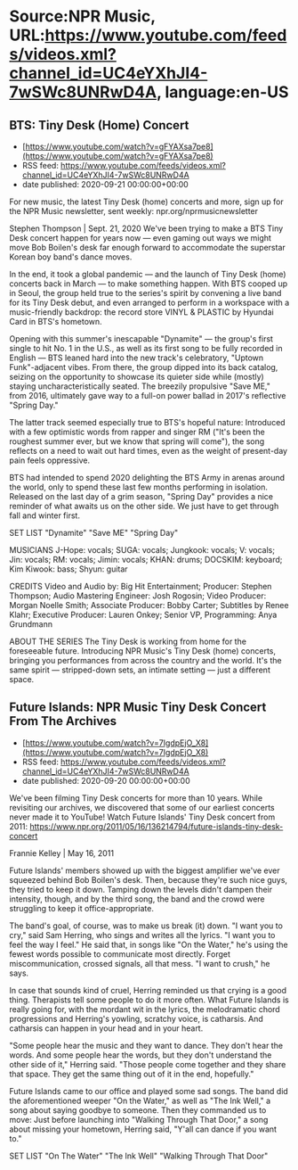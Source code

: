 # Source:NPR Music, URL:https://www.youtube.com/feeds/videos.xml?channel_id=UC4eYXhJI4-7wSWc8UNRwD4A, language:en-US

## BTS: Tiny Desk (Home) Concert
 - [https://www.youtube.com/watch?v=gFYAXsa7pe8](https://www.youtube.com/watch?v=gFYAXsa7pe8)
 - RSS feed: https://www.youtube.com/feeds/videos.xml?channel_id=UC4eYXhJI4-7wSWc8UNRwD4A
 - date published: 2020-09-21 00:00:00+00:00

For new music, the latest Tiny Desk (home) concerts and more, sign up for the NPR Music newsletter, sent weekly: npr.org/nprmusicnewsletter

Stephen Thompson | Sept. 21, 2020
We've been trying to make a BTS Tiny Desk concert happen for years now — even gaming out ways we might move Bob Boilen's desk far enough forward to accommodate the superstar Korean boy band's dance moves.

In the end, it took a global pandemic — and the launch of Tiny Desk (home) concerts back in March — to make something happen. With BTS cooped up in Seoul, the group held true to the series's spirit by convening a live band for its Tiny Desk debut, and even arranged to perform in a workspace with a music-friendly backdrop: the record store VINYL & PLASTIC by Hyundai Card in BTS's hometown.

Opening with this summer's inescapable "Dynamite" — the group's first single to hit No. 1 in the U.S., as well as its first song to be fully recorded in English — BTS leaned hard into the new track's celebratory, "Uptown Funk"-adjacent vibes. From there, the group dipped into its back catalog, seizing on the opportunity to showcase its quieter side while (mostly) staying uncharacteristically seated. The breezily propulsive "Save ME," from 2016, ultimately gave way to a full-on power ballad in 2017's reflective "Spring Day."

The latter track seemed especially true to BTS's hopeful nature: Introduced with a few optimistic words from rapper and singer RM ("It's been the roughest summer ever, but we know that spring will come"), the song reflects on a need to wait out hard times, even as the weight of present-day pain feels oppressive.

BTS had intended to spend 2020 delighting the BTS Army in arenas around the world, only to spend these last few months performing in isolation. Released on the last day of a grim season, "Spring Day" provides a nice reminder of what awaits us on the other side. We just have to get through fall and winter first.

SET LIST
"Dynamite"
"Save ME"
"Spring Day"

MUSICIANS
J-Hope: vocals; SUGA: vocals; Jungkook: vocals; V: vocals; Jin: vocals; RM: vocals; Jimin: vocals;  KHAN: drums; DOCSKIM: keyboard; Kim Kiwook: bass; Shyun: guitar

CREDITS
Video and Audio by: Big Hit Entertainment; Producer: Stephen Thompson; Audio Mastering Engineer: Josh Rogosin; Video Producer: Morgan Noelle Smith; Associate Producer: Bobby Carter; Subtitles by Renee Klahr; Executive Producer: Lauren Onkey; Senior VP, Programming: Anya Grundmann


ABOUT THE SERIES
The Tiny Desk is working from home for the foreseeable future. Introducing NPR Music's Tiny Desk (home) concerts, bringing you performances from across the country and the world. It's the same spirit — stripped-down sets, an intimate setting — just a different space.

## Future Islands: NPR Music Tiny Desk Concert From The Archives
 - [https://www.youtube.com/watch?v=7IgdpEjO_X8](https://www.youtube.com/watch?v=7IgdpEjO_X8)
 - RSS feed: https://www.youtube.com/feeds/videos.xml?channel_id=UC4eYXhJI4-7wSWc8UNRwD4A
 - date published: 2020-09-20 00:00:00+00:00

We've been filming Tiny Desk concerts for more than 10 years. While revisiting our archives, we discovered that some of our earliest concerts never made it to YouTube! 
Watch Future Islands' Tiny Desk concert from 2011: https://www.npr.org/2011/05/16/136214794/future-islands-tiny-desk-concert

Frannie Kelley | May 16, 2011

Future Islands' members showed up with the biggest amplifier we've ever squeezed behind Bob Boilen's desk. Then, because they're such nice guys, they tried to keep it down. Tamping down the levels didn't dampen their intensity, though, and by the third song, the band and the crowd were struggling to keep it office-appropriate.

The band's goal, of course, was to make us break (it) down. "I want you to cry," said Sam Herring, who sings and writes all the lyrics. "I want you to feel the way I feel." He said that, in songs like "On the Water," he's using the fewest words possible to communicate most directly. Forget miscommunication, crossed signals, all that mess. "I want to crush," he says.

In case that sounds kind of cruel, Herring reminded us that crying is a good thing. Therapists tell some people to do it more often. What Future Islands is really going for, with the mordant wit in the lyrics, the melodramatic chord progressions and Herring's yowling, scratchy voice, is catharsis. And catharsis can happen in your head and in your heart.

"Some people hear the music and they want to dance. They don't hear the words. And some people hear the words, but they don't understand the other side of it," Herring said. "Those people come together and they share that space. They get the same thing out of it in the end, hopefully."

Future Islands came to our office and played some sad songs. The band did the aforementioned weeper "On the Water," as well as "The Ink Well," a song about saying goodbye to someone. Then they commanded us to move: Just before launching into "Walking Through That Door," a song about missing your hometown, Herring said, "Y'all can dance if you want to."

SET LIST
"On The Water"
"The Ink Well"
"Walking Through That Door"

